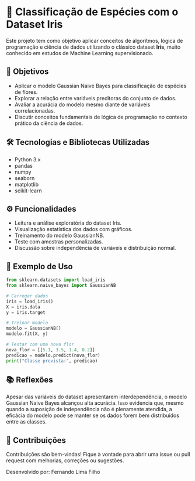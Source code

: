 # 🌸 Classificação de Espécies com o Dataset Iris

Este projeto tem como objetivo aplicar conceitos de algoritmos, lógica de programação e ciência de dados utilizando o clássico dataset **Iris**, muito conhecido em estudos de Machine Learning supervisionado.

## 📌 Objetivos

- Aplicar o modelo Gaussian Naive Bayes para classificação de espécies de flores.
- Explorar a relação entre variáveis preditoras do conjunto de dados.
- Avaliar a acurácia do modelo mesmo diante de variáveis correlacionadas.
- Discutir conceitos fundamentais de lógica de programação no contexto prático da ciência de dados.

## 🛠️ Tecnologias e Bibliotecas Utilizadas

- Python 3.x  
- pandas  
- numpy  
- seaborn  
- matplotlib  
- scikit-learn  

## ⚙️ Funcionalidades

- Leitura e análise exploratória do dataset Iris.
- Visualização estatística dos dados com gráficos.
- Treinamento do modelo GaussianNB.
- Teste com amostras personalizadas.
- Discussão sobre independência de variáveis e distribuição normal.

## 🧪 Exemplo de Uso

```python
from sklearn.datasets import load_iris
from sklearn.naive_bayes import GaussianNB

# Carregar dados
iris = load_iris()
X = iris.data
y = iris.target

# Treinar modelo
modelo = GaussianNB()
modelo.fit(X, y)

# Testar com uma nova flor
nova_flor = [[5.1, 3.5, 1.4, 0.2]]
predicao = modelo.predict(nova_flor)
print("Classe prevista:", predicao)
```

## 📚 Reflexões
Apesar das variáveis do dataset apresentarem interdependência, o modelo Gaussian Naive Bayes alcançou alta acurácia. Isso evidencia que, mesmo quando a suposição de independência não é plenamente atendida, a eficácia do modelo pode se manter se os dados forem bem distribuídos entre as classes.

## 🤝 Contribuições
Contribuições são bem-vindas! Fique à vontade para abrir uma issue ou pull request com melhorias, correções ou sugestões.

Desenvolvido por: Fernando Lima Filho

